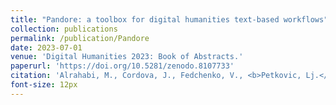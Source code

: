 ```yaml
---
title: "Pandore: a toolbox for digital humanities text-based workflows"
collection: publications
permalink: /publication/Pandore
date: 2023-07-01
venue: 'Digital Humanities 2023: Book of Abstracts.'
paperurl: 'https://doi.org/10.5281/zenodo.8107733'
citation: 'Alrahabi, M., Cordova, J., Fedchenko, V., <b>Petkovic, Lj.</b>, & Roe, G. (2023). Pandore: a toolbox for digital humanities text-based workflows [abstract]. <i>Digital Humanities 2023: Book of Abstracts</i>, Digital Humanities 2023 Collaboration as Opportunity (DH2023), Graz, Austria.'
font-size: 12px
---
```

<!--[Download paper here](https://doi.org/10.5281/zenodo.8107733)-->

<!--Recommended citation: Your Name, You. (2015). "Paper Title Number 3." <i>Journal 1</i>. 1(3).-->

